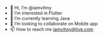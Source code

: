 - 👋 Hi, I’m @iamvihny
- 👀 I’m interested in Flutter
- 🌱 I’m currently learning Java
- 💞️ I’m looking to collaborate on Mobile app
- 📫 How to reach me iamvihny@live.com

<!---
iamihny/iamihny is a ✨ special ✨ repository because its `README.md` (this file) appears on your GitHub profile.
You can click the Preview link to take a look at your changes.
--->
